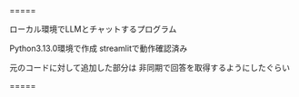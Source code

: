 =====

ローカル環境でLLMとチャットするプログラム

Python3.13.0環境で作成
streamlitで動作確認済み

元のコードに対して追加した部分は
非同期で回答を取得するようにしたぐらい

=====